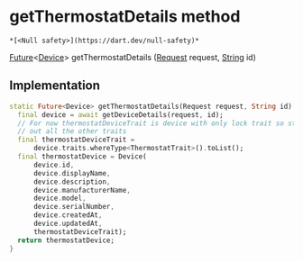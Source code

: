 


# getThermostatDetails method




    *[<Null safety>](https://dart.dev/null-safety)*




[Future](https://api.flutter.dev/flutter/dart-async/Future-class.html)&lt;[Device](../../yonomi-sdk/Device-class.md)> getThermostatDetails
([Request](../../yonomi-sdk/Request-class.md) request, [String](https://api.flutter.dev/flutter/dart-core/String-class.html) id)








## Implementation

```dart
static Future<Device> getThermostatDetails(Request request, String id) async {
  final device = await getDeviceDetails(request, id);
  // For now thermostatDeviceTrait is device with only lock trait so stripping
  // out all the other traits
  final thermostatDeviceTrait =
      device.traits.whereType<ThermostatTrait>().toList();
  final thermostatDevice = Device(
      device.id,
      device.displayName,
      device.description,
      device.manufacturerName,
      device.model,
      device.serialNumber,
      device.createdAt,
      device.updatedAt,
      thermostatDeviceTrait);
  return thermostatDevice;
}
```







